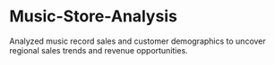 # Music-Store-Analysis
Analyzed music record sales and customer demographics to uncover regional sales trends and revenue opportunities.
